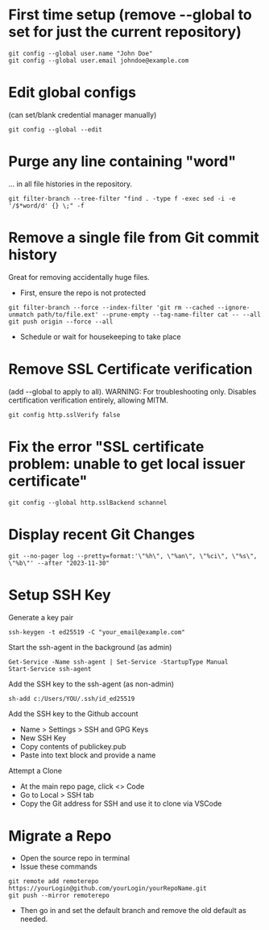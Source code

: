 # First time setup (remove --global to set for just the current repository)
```
git config --global user.name "John Doe"
git config --global user.email johndoe@example.com
```

# Edit global configs
(can set/blank credential manager manually)
```
git config --global --edit
```

# Purge any line containing "word"
... in all file histories in the repository.

```
git filter-branch --tree-filter "find . -type f -exec sed -i -e '/$*word/d' {} \;" -f
```

# Remove a single file from Git commit history
Great for removing accidentally huge files.
- First, ensure the repo is not protected
```
git filter-branch --force --index-filter 'git rm --cached --ignore-unmatch path/to/file.ext' --prune-empty --tag-name-filter cat -- --all
git push origin --force --all
```
- Schedule or wait for housekeeping to take place


# Remove SSL Certificate verification 
(add --global to apply to all). WARNING: For troubleshooting only. Disables certification verification entirely, allowing MITM.
```
git config http.sslVerify false
```

# Fix the error "SSL certificate problem: unable to get local issuer certificate"
```
git config --global http.sslBackend schannel
```

# Display recent Git Changes
```
git --no-pager log --pretty=format:'\"%h\", \"%an\", \"%ci\", \"%s\", \"%b\"' --after "2023-11-30"
```



# Setup SSH Key
Generate a key pair
```
ssh-keygen -t ed25519 -C "your_email@example.com"
```

Start the ssh-agent in the background (as admin)
```
Get-Service -Name ssh-agent | Set-Service -StartupType Manual
Start-Service ssh-agent
```

Add the SSH key to the ssh-agent (as non-admin)
```
sh-add c:/Users/YOU/.ssh/id_ed25519
```

Add the SSH key to the Github account
- Name > Settings > SSH and GPG Keys
- New SSH Key
- Copy contents of publickey.pub
- Paste into text block and provide a name

Attempt a Clone
- At the main repo page, click <> Code
- Go to Local > SSH tab
- Copy the Git address for SSH and use it to clone via VSCode


# Migrate a Repo

- Open the source repo in terminal
- Issue these commands
```
git remote add remoterepo https://yourLogin@github.com/yourLogin/yourRepoName.git
git push --mirror remoterepo
```
- Then go in and set the default branch and remove the old default as needed.